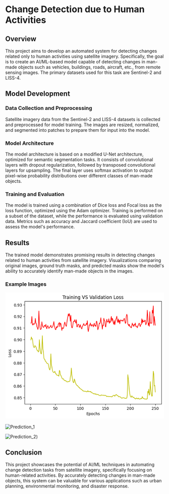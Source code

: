 # Change Detection due to Human Activities

## Overview

This project aims to develop an automated system for detecting changes related only to human activities using satellite imagery. Specifically, the goal is to create an AI/ML-based model capable of detecting changes in man-made objects such as vehicles, buildings, roads, aircraft, etc., from remote sensing images. The primary datasets used for this task are Sentinel-2 and LISS-4.

## Model Development

### Data Collection and Preprocessing

Satellite imagery data from the Sentinel-2 and LISS-4 datasets is collected and preprocessed for model training. The images are resized, normalized, and segmented into patches to prepare them for input into the model.

### Model Architecture

The model architecture is based on a modified U-Net architecture, optimized for semantic segmentation tasks. It consists of convolutional layers with dropout regularization, followed by transposed convolutional layers for upsampling. The final layer uses softmax activation to output pixel-wise probability distributions over different classes of man-made objects.

### Training and Evaluation

The model is trained using a combination of Dice loss and Focal loss as the loss function, optimized using the Adam optimizer. Training is performed on a subset of the dataset, while the performance is evaluated using validation data. Metrics such as accuracy and Jaccard coefficient (IoU) are used to assess the model's performance.

## Results

The trained model demonstrates promising results in detecting changes related to human activities from satellite imagery. Visualizations comparing original images, ground truth masks, and predicted masks show the model's ability to accurately identify man-made objects in the images.

### Example Images

![Training Data](https://github.com/Aryan-xo/Satellite-Image-Segmentation-and-Change-Detection-Smart-India-Hackathon-Grand-Finale/blob/main/loss.png?raw=true)

![Prediction_1]([https://github.com/username/repository/blob/main/training_data.png](https://github.com/Aryan-xo/Satellite-Image-Segmentation-and-Change-Detection-Smart-India-Hackathon-Grand-Finale/blob/main/Prediction.png?raw=true))

![Prediction_2]([https://github.com/Aryan-xo/Satellite-Image-Segmentation-and-Change-Detection-Smart-India-Hackathon-Grand-Finale/blob/main/Prediction2.png?raw=true))

## Conclusion

This project showcases the potential of AI/ML techniques in automating change detection tasks from satellite imagery, specifically focusing on human-related activities. By accurately detecting changes in man-made objects, this system can be valuable for various applications such as urban planning, environmental monitoring, and disaster response.

